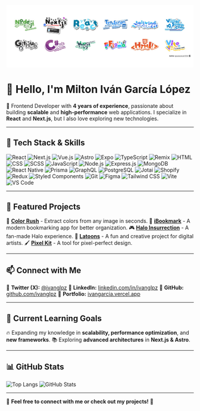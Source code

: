 <!-- # Milton Ivan Garcia Lopez

I am a passionate programming professional with more than 3 years of experience in web application development. Throughout my career, I have maintained a constant commitment to quality and continuous improvement, which has generated a significant impact on my previous work by applying good programming practices.

[Website](https://ivangarcia.vercel.app/)

**Skills**

![skills](https://ivangarcia.vercel.app/skillscover.svg?raw=true)

<img src="https://github-readme-stats.vercel.app/api/top-langs/?username=ivanglpz&layout=compact" alt="top lang"/>

<img src="https://github-readme-stats.vercel.app/api?username=ivanglpz" alt="stats" /> -->

![Banner](banner.jpg)

# 👋 Hello, I'm Milton Iván García López

🚀 Frontend Developer with **4 years of experience**, passionate about building **scalable** and **high-performance** web applications.
I specialize in **React** and **Next.js**, but I also love exploring new technologies.

---

## 🚀 Tech Stack & Skills

![React](https://img.shields.io/badge/React-20232A?style=for-the-badge&logo=react&logoColor=61DAFB)
![Next.js](https://img.shields.io/badge/Next.js-000000?style=for-the-badge&logo=nextdotjs&logoColor=white)
![Vue.js](https://img.shields.io/badge/Vue.js-4FC08D?style=for-the-badge&logo=vuedotjs&logoColor=white)
![Astro](https://img.shields.io/badge/Astro-FF5D01?style=for-the-badge&logo=astro&logoColor=white)
![Expo](https://img.shields.io/badge/Expo-000020?style=for-the-badge&logo=expo&logoColor=white)
![TypeScript](https://img.shields.io/badge/TypeScript-007ACC?style=for-the-badge&logo=typescript&logoColor=white)
![Remix](https://img.shields.io/badge/Remix-000000?style=for-the-badge&logo=remix&logoColor=white)
![HTML](https://img.shields.io/badge/HTML-E34F26?style=for-the-badge&logo=html5&logoColor=white)
![CSS](https://img.shields.io/badge/CSS-1572B6?style=for-the-badge&logo=css3&logoColor=white)
![SCSS](https://img.shields.io/badge/SCSS-CC6699?style=for-the-badge&logo=sass&logoColor=white)
![JavaScript](https://img.shields.io/badge/JavaScript-F7DF1E?style=for-the-badge&logo=javascript&logoColor=black)
![Node.js](https://img.shields.io/badge/Node.js-339933?style=for-the-badge&logo=nodedotjs&logoColor=white)
![Express.js](https://img.shields.io/badge/Express-000000?style=for-the-badge&logo=express&logoColor=white)
![MongoDB](https://img.shields.io/badge/MongoDB-47A248?style=for-the-badge&logo=mongodb&logoColor=white)
![React Native](https://img.shields.io/badge/React_Native-61DAFB?style=for-the-badge&logo=react&logoColor=black)
![Prisma](https://img.shields.io/badge/Prisma-2D3748?style=for-the-badge&logo=prisma&logoColor=white)
![GraphQL](https://img.shields.io/badge/GraphQL-E10098?style=for-the-badge&logo=graphql&logoColor=white)
![PostgreSQL](https://img.shields.io/badge/PostgreSQL-316192?style=for-the-badge&logo=postgresql&logoColor=white)
![Jotai](https://img.shields.io/badge/Jotai-000000?style=for-the-badge&logo=jotai&logoColor=white)
![Shopify](https://img.shields.io/badge/Shopify-7AB55C?style=for-the-badge&logo=shopify&logoColor=white)
![Redux](https://img.shields.io/badge/Redux-764ABC?style=for-the-badge&logo=redux&logoColor=white)
![Styled Components](https://img.shields.io/badge/Styled_Components-DB7093?style=for-the-badge&logo=styled-components&logoColor=white)
![Git](https://img.shields.io/badge/Git-F05032?style=for-the-badge&logo=git&logoColor=white)
![Figma](https://img.shields.io/badge/Figma-F24E1E?style=for-the-badge&logo=figma&logoColor=white)
![Tailwind CSS](https://img.shields.io/badge/Tailwind_CSS-38B2AC?style=for-the-badge&logo=tailwind-css&logoColor=white)
![Vite](https://img.shields.io/badge/Vite-646CFF?style=for-the-badge&logo=vite&logoColor=white)
![VS Code](https://img.shields.io/badge/VS_Code-007ACC?style=for-the-badge&logo=visual-studio-code&logoColor=white)

---

## 💼 Featured Projects

🚀 **[Color Rush](http://colorush.vercel.app/)** - Extract colors from any image in seconds.
📖 **[iBookmark](https://ibookmark.vercel.app/login)** - A modern bookmarking app for better organization.
🎮 **[Halo Insurrection](https://insurrectionce.vercel.app/)** - A fan-made Halo experience.
🎨 **[Latoons](https://latoons.vercel.app/)** - A fun and creative project for digital artists.
🖌 **[Pixel Kit](https://pixel-kit.vercel.app/)** - A tool for pixel-perfect design.

---

## 📫 Connect with Me

📌 **Twitter (X):** [@ivanglpz](https://x.com/ivanglpz)
📌 **LinkedIn:** [linkedin.com/in/ivanglpz](https://www.linkedin.com/in/ivanglpz/)
📌 **GitHub:** [github.com/ivanglpz](https://github.com/ivanglpz)
📌 **Portfolio:** [ivangarcia.vercel.app](https://ivangarcia.vercel.app/)

---

## 🎯 Current Learning Goals

🔥 Expanding my knowledge in **scalability, performance optimization**, and **new frameworks**.
📚 Exploring **advanced architectures** in **Next.js & Astro**.

---

## 📊 GitHub Stats

![Top Langs](https://github-readme-stats.vercel.app/api/top-langs/?username=ivanglpz&layout=compact)
![GitHub Stats](https://github-readme-stats.vercel.app/api?username=ivanglpz)

---

🌟 **Feel free to connect with me or check out my projects!** 🚀
